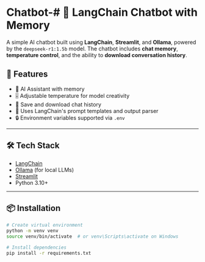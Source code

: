 # Chatbot-# 🦙 LangChain Chatbot with Memory

A simple AI chatbot built using **LangChain**, **Streamlit**, and **Ollama**, powered by the `deepseek-r1:1.5b` model. The chatbot includes **chat memory**, **temperature control**, and the ability to **download conversation history**.

## 🚀 Features

- 🤖 AI Assistant with memory
- 🎚️ Adjustable temperature for model creativity
- 💾 Save and download chat history
- 🧠 Uses LangChain's prompt templates and output parser
- 🔒 Environment variables supported via `.env`

---

## 🛠️ Tech Stack

- [LangChain](https://github.com/langchain-ai/langchain)
- [Ollama](https://ollama.com/) (for local LLMs)
- [Streamlit](https://streamlit.io/)
- Python 3.10+

---

## 📦 Installation

```bash
# Create virtual environment
python -m venv venv
source venv/bin/activate  # or venv\Scripts\activate on Windows

# Install dependencies
pip install -r requirements.txt
